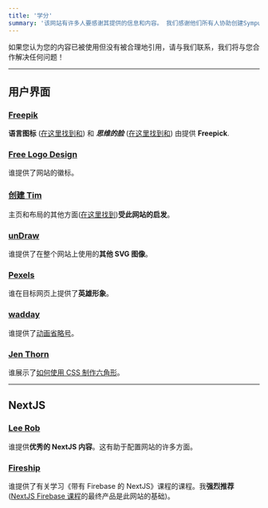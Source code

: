 ```yaml
---
title: '学分'
summary: '该网站有许多人要感谢其提供的信息和内容。 我们感谢他们所有人协助创建Symput。'
---
```


如果您认为您的内容已被使用但没有被合理地引用，请与我们联系，我们将与您合作解决任何问题！

---

## 用户界面

### [Freepik](https://www.freepik.com/)

**语言图标** ([在这里找到和](https://www.flaticon.com/search?word=countries%20flags)) 和 **_思维的脸_** ([在这里找到和](https://www.flaticon.com/search?word=thinking)) 由提供 **Freepick**.

### [Free Logo Design](https://www.freelogodesign.org/)

谁提供了网站的徽标。

### [创建 Tim](https://www.creative-tim.com/)

主页和布局的其他方面([在这里找到](https://www.creative-tim.com/learning-lab/tailwind-starter-kit/presentation))**受此网站的启发**。

### [unDraw](https://undraw.co/)

谁提供了在整个网站上使用的**其他 SVG 图像**。

### [Pexels](https://www.pexels.com/)

谁在目标网页上提供了**英雄形象**。

### [wadday](https://tailwindcomponents.com/u/wadday)

谁提供了[动画省略号](https://tailwindcomponents.com/component/animated-省略号)。

### [Jen Thorn](https://medium.com/@jenthorn_)

谁展示了[如何使用 CSS 制作六角形](https://medium.com/@jenthorn_/how-to-make-a-hexagon-in-css-8ee61d5ebae5)。

---

## NextJS

### [Lee Rob](https://leerob.io/)

谁提供**优秀的 NextJS 内容**。这有助于配置网站的许多方面。

### [Fireship](https://fireship.io/)

谁提供了有关学习《带有 Firebase 的 NextJS》课程的课程。我**强烈推荐**([NextJS Firebase 课程](https://fireship.io/courses/react-next-firebase/)的最终产品是此网站的基础)。
